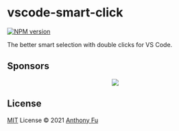 # vscode-smart-click

[![NPM version](https://img.shields.io/npm/v/vscode-smart-click?color=a1b858&label=)](https://www.npmjs.com/package/vscode-smart-click)

The better smart selection with double clicks for VS Code.

## Sponsors

<p align="center">
  <a href="https://cdn.jsdelivr.net/gh/antfu/static/sponsors.svg">
    <img src='https://cdn.jsdelivr.net/gh/antfu/static/sponsors.png'/>
  </a>
</p>

## License

[MIT](./LICENSE) License © 2021 [Anthony Fu](https://github.com/antfu)
